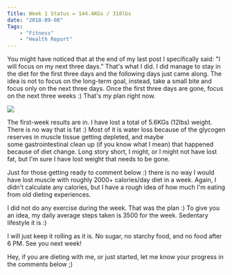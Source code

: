 ```yaml
---
Title: Week 1 Status = 144.4KGs / 318lbs
date: "2018-09-08" 
Tags: 
    - "Fitness"
    - "Health Report"
---
```


You might have noticed that at the end of my last post I specifically said: "I will focus on my next three days." That's what I did. I did manage to stay in the diet for the first three days and the following days just came along. The idea is not to focus on the long-term goal, instead, take a small bite and focus only on the next three days. Once the first three days are gone, focus on the next three weeks :) That's my plan right now.

![](/media/2018/week1-1.jpg)

The first-week results are in. I have lost a total of 5.6KGs (12lbs) weight. There is no way that is fat :) Most of it is water loss because of the glycogen reserves in muscle tissue getting depleted, and maybe some gastrointestinal clean up (if you know what I mean) that happened because of diet change. Long story short, I might, or I might not have lost fat, but I'm sure I have lost weight that needs to be gone.

Just for those getting ready to comment below :) there is no way I would have lost muscle with roughly 2000+ calories/day diet in a week. Again, I didn't calculate any calories, but I have a rough idea of how much I'm eating from old dieting experiences.

I did not do any exercise during the week. That was the plan :) To give you an idea, my daily average steps taken is 3500 for the week. Sedentary lifestyle it is :)

I will just keep it rolling as it is. No sugar, no starchy food, and no food after 6 PM. See you next week!

Hey, if you are dieting with me, or just started, let me know your progress in the comments below ;) 